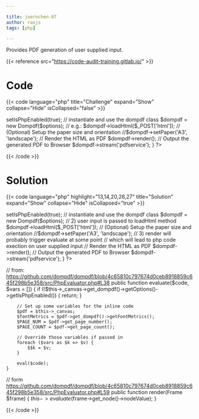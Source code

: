 ```yaml
---

title: joernchen-07
author: raxjs
tags: [php]

---
```


Provides PDF generation of user supplied input.

<!--more-->
{{< reference src="https://code-audit-training.gitlab.io/" >}}

# Code
{{< code language="php"  title="Challenge" expand="Show" collapse="Hide" isCollapsed="false" >}}
<?php
// include autoloader
require_once 'dompdf/autoload.inc.php';

// reference the Dompdf namespace
use Dompdf\Dompdf;
use Dompdf\Options;

if ($_POST['html']) {

  $options = new Options();
  $options->setIsPhpEnabled(true);

  // instantiate and use the dompdf class
  $dompdf = new Dompdf($options);

  // e.g.:

  $dompdf->loadHtml($_POST['html']);

  // (Optional) Setup the paper size and orientation
  //$dompdf->setPaper('A3', 'landscape');

  // Render the HTML as PDF
  $dompdf->render();

  // Output the generated PDF to Browser
  $dompdf->stream('pdfservice');
}
?>

{{< /code >}}

# Solution
{{< code language="php" highlight="13,14,20,26,27" title="Solution" expand="Show" collapse="Hide" isCollapsed="true" >}}
<?php
// include autoloader
require_once 'dompdf/autoload.inc.php';

// reference the Dompdf namespace
use Dompdf\Dompdf;
use Dompdf\Options;

if ($_POST['html']) {

  $options = new Options();
  // 1) php is enabled this means the evaluate function
  //    (see below) will pass php code to eval()
  $options->setIsPhpEnabled(true);

  // instantiate and use the dompdf class
  $dompdf = new Dompdf($options);

  // 2) user input is passed to loadHtml method
  $dompdf->loadHtml($_POST['html']);

  // (Optional) Setup the paper size and orientation
  //$dompdf->setPaper('A3', 'landscape');

  // 3) render will probably trigger evaluate at some point
  //    which will lead to php code exection on user supplied input
  // Render the HTML as PDF
  $dompdf->render();

  // Output the generated PDF to Browser
  $dompdf->stream('pdfservice');
}
?>




// from: https://github.com/dompdf/dompdf/blob/4c65810c797674d0ceb8918859c645f298b5e358/src/PhpEvaluator.php#L38
public function evaluate($code, $vars = [])
    {
        if (!$this->_canvas->get_dompdf()->getOptions()->getIsPhpEnabled()) {
            return;
        }

        // Set up some variables for the inline code
        $pdf = $this->_canvas;
        $fontMetrics = $pdf->get_dompdf()->getFontMetrics();
        $PAGE_NUM = $pdf->get_page_number();
        $PAGE_COUNT = $pdf->get_page_count();

        // Override those variables if passed in
        foreach ($vars as $k => $v) {
            $$k = $v;
        }

        eval($code);
    }


// form https://github.com/dompdf/dompdf/blob/4c65810c797674d0ceb8918859c645f298b5e358/src/PhpEvaluator.php#L59
public function render(Frame $frame)
{
    $this->evaluate($frame->get_node()->nodeValue);
}



{{< /code >}}
